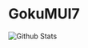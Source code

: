 # GokuMUI7
![Github Stats](https://readmestats.vercel.app/api?username=GokuMUI7&show_icons=true&title_color=333&icon_color=333&count_private=true&include_all_commits=true)
